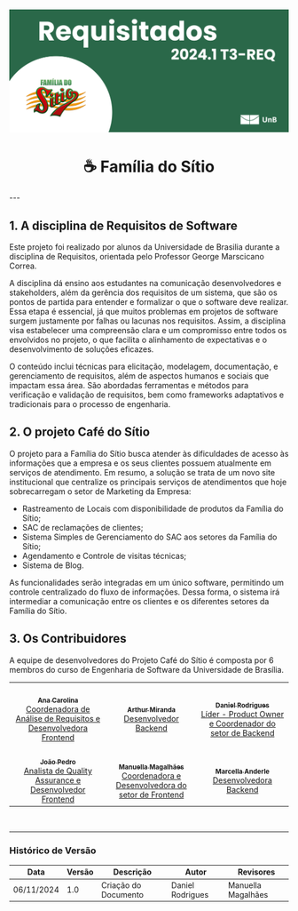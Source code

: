 #
![Banner Requisitados e Família do Sítio](./assets/BannerHome.png)

<div align="center">
<h1><b>☕ Família do Sítio</b></h1>
</div>
---

## 1. A disciplina de Requisitos de Software 

Este projeto foi realizado por alunos da Universidade de Brasilia durante a disciplina de Requisitos, orientada pelo Professor George Marscicano Correa.

A disciplina dá ensino aos estudantes na comunicação desenvolvedores e stakeholders, além da gerência dos requisitos de um sistema, que são os pontos de partida para entender e formalizar o que o software deve realizar. Essa etapa é essencial, já que muitos problemas em projetos de software surgem justamente por falhas ou lacunas nos requisitos. Assim, a disciplina visa estabelecer uma compreensão clara e um compromisso entre todos os envolvidos no projeto, o que facilita o alinhamento de expectativas e o desenvolvimento de soluções eficazes.

O conteúdo inclui técnicas para elicitação, modelagem, documentação, e gerenciamento de requisitos, além de aspectos humanos e sociais que impactam essa área. São abordadas ferramentas e métodos para verificação e validação de requisitos, bem como frameworks adaptativos e tradicionais para o processo de engenharia.

## 2. O projeto Café do Sítio

O projeto para a Família do Sítio busca atender às dificuldades de acesso às informações que a empresa e os seus clientes possuem atualmente em serviços de atendimento. Em resumo, a solução se trata de um novo site institucional que centralize os principais serviços de atendimentos que hoje sobrecarregam o setor de Marketing da Empresa:

- Rastreamento de Locais com disponibilidade de produtos da Família do Sítio;
- SAC de reclamações de clientes;
- Sistema Simples de Gerenciamento do SAC aos setores da Família do Sítio;
- Agendamento e Controle de visitas técnicas;
- Sistema de Blog.

As funcionalidades serão integradas em um único software, permitindo um controle centralizado do fluxo de informações. Dessa forma, o sistema irá intermediar a comunicação entre os clientes e os diferentes setores da Família do Sítio.

## 3. Os Contribuidores
A equipe de desenvolvedores do Projeto Café do Sítio é composta por 6 membros do curso de Engenharia de Software da Universidade de Brasília.

<div align="center">
  <table>
    <tr>
      <td align="center"><a href="https://github.com/anawcarol"><img style="border-radius: 50%;" src="https://github.com/anawcarol.png" width="100px;" alt=""/><br /><sub><b>Ana Carolina</b></sub></a><br /><a href="https://github.com/anawcarol" title="Rocketseat">Coordenadora de Análise de Requisitos e Desenvolvedora Frontend</a></td>
      <td align="center"><a href="https://github.com/arthur-suares"><img style="border-radius: 50%;" src="https://github.com/arthur-suares.png" width="100px;" alt=""/><br /><sub><b>Arthur Miranda</b></sub></a><br /><a href="https://github.com/arthur-suares" title="Rocketseat">Desenvolvedor Backend</a></td>
      <td align="center"><a href="https://github.com/DanielRogs"><img style="border-radius: 50%;" src="https://github.com/DanielRogs.png" width="100px;" alt=""/><br /><sub><b>Daniel Rodrigues</b></sub></a><br /><a href="https://github.com/DanielRogs" title="Rocketseat">Líder - Product Owner e Coordenador do setor de Backend</a></td>
      </tr>
      <tr>
      <td align="center"><a href="https://github.com/JoaoODragonborn"><img style="border-radius: 50%;" src="https://github.com/JoaoODragonborn.png" width="100px;" alt=""/><br /><sub><b>João Pedro</b></sub></a><br /><a href="https://github.com/JoaoODragonborn" title="Rocketseat">Analista de Quality Assurance e Desenvolvedor Frontend</a></td>
      <td align="center"><a href="https://github.com/manuvaladares"><img style="border-radius: 50%;" src="https://github.com/manuvaladares.png" width="100px;" alt=""/><br /><sub><b>Manuella Magalhães</b></sub></a><br /><a href="https://github.com/manuvaladares" title="Rocketseat">Coordenadora e Desenvolvedora do setor de Frontend</a></td>
      <td align="center"><a href="https://github.com/marcellaanderle"><img style="border-radius: 50%;" src="https://github.com/marcellaanderle.png" width="100px;" alt=""/><br /><sub><b>Marcella Anderle</b></sub></a><br /><a href="https://github.com/marcellaanderle" title="Rocketseat">Desenvolvedora Backend</a></td>
  </table>
</div>

<br>

---
### Histórico de Versão
Data     | Versão | Descrição | Autor | Revisores 
-------- | ------ | --------- | ----- | ---------
06/11/2024 | 1.0 | Criação do Documento | Daniel Rodrigues | Manuella Magalhães